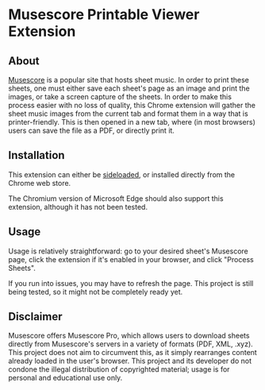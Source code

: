 # Musescore Printable Viewer Extension
 
## About

[Musescore](https://musescore.com) is a popular site that hosts sheet music. In order to print these sheets, one must either save each sheet's page as an image and print the images, or take a screen capture of the sheets. In order to make this process easier with no loss of quality, this Chrome extension will gather the sheet music images from the current tab and format them in a way that is printer-friendly. This is then opened in a new tab, where (in most browsers) users can save the file as a PDF, or directly print it.

## Installation

This extension can either be [sideloaded](https://www.cnet.com/tech/services-and-software/how-to-install-chrome-extensions-manually/), or installed directly from the Chrome web store.

The Chromium version of Microsoft Edge should also support this extension, although it has not been tested.

## Usage

Usage is relatively straightforward: go to your desired sheet's Musescore page, click the extension if it's enabled in your browser, and click "Process Sheets".

If you run into issues, you may have to refresh the page. This project is still being tested, so it might not be completely ready yet.

## Disclaimer

Musescore offers Musescore Pro, which allows users to download sheets directly from Musescore's servers in a variety of formats (PDF, XML, .xyz). This project does not aim to circumvent this, as it simply rearranges content already loaded in the user's browser. This project and its developer do not condone the illegal distribution of copyrighted material; usage is for personal and educational use only.